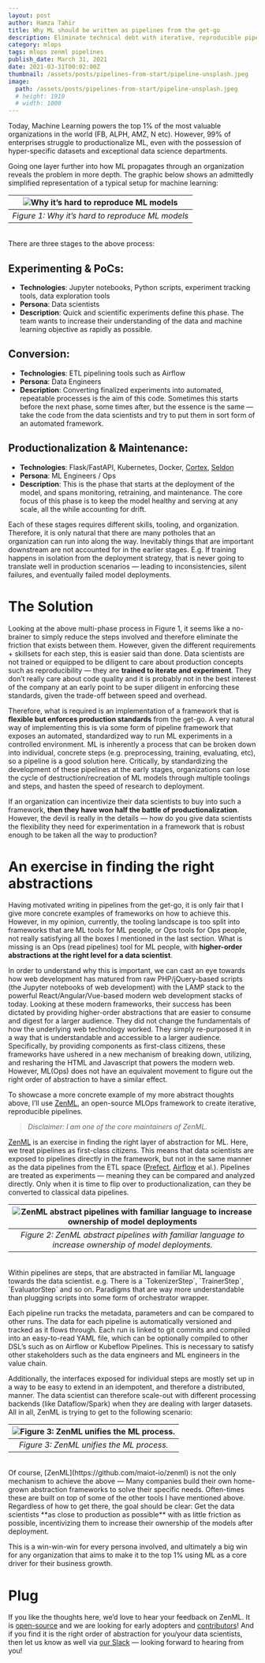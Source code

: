 ```yaml
---
layout: post
author: Hamza Tahir
title: Why ML should be written as pipelines from the get-go
description: Eliminate technical debt with iterative, reproducible pipelines
category: mlops
tags: mlops zenml pipelines
publish_date: March 31, 2021
date: 2021-03-31T00:02:00Z
thumbnail: /assets/posts/pipelines-from-start/pipeline-unsplash.jpeg
image:
  path: /assets/posts/pipelines-from-start/pipeline-unsplash.jpeg
  # height: 1910
  # width: 1000
---
```


Today, Machine Learning powers the top 1% of the most valuable organizations in the world (FB, ALPH, AMZ, N etc). However, 99% of enterprises struggle to productionalize ML, even with the possession of hyper-specific datasets and exceptional data science departments.

Going one layer further into how ML propagates through an organization reveals the problem in more depth. The graphic below shows an admittedly simplified representation of a typical setup for machine learning:

| ![Why it’s hard to reproduce ML models](../assets/posts/pipelines-from-start/1-pipeline-hard-reproduce.png) | 
|:--:|
| *Figure 1: Why it’s hard to reproduce ML models* |

<br>
There are three stages to the above process:

## Experimenting & PoCs:

- **Technologies**: Jupyter notebooks, Python scripts, experiment tracking tools, data exploration tools
- **Persona**: Data scientists
- **Description**: Quick and scientific experiments define this phase. The team wants to increase their understanding of the data and machine learning objective as rapidly as possible.

## Conversion:

- **Technologies**: ETL pipelining tools such as Airflow
- **Persona**: Data Engineers
- **Description**: Converting finalized experiments into automated, repeatable processes is the aim of this code. Sometimes this starts before the next phase, some times after, but the essence is the same — take the code from the data scientists and try to put them in sort form of an automated framework.

## Productionalization & Maintenance:

- **Technologies**: Flask/FastAPI, Kubernetes, Docker, [Cortex](http://cortex.dev/), [Seldon](https://www.seldon.io/)
- **Persona**: ML Engineers / Ops
- **Description**: This is the phase that starts at the deployment of the model, and spans monitoring, retraining, and maintenance. The core focus of this phase is to keep the model healthy and serving at any scale, all the while accounting for drift.

Each of these stages requires different skills, tooling, and organization. Therefore, it is only natural that there are many potholes that an organization can run into along the way. Inevitably things that are important downstream are not accounted for in the earlier stages. E.g. If training happens in isolation from the deployment strategy, that is never going to translate well in production scenarios — leading to inconsistencies, silent failures, and eventually failed model deployments.

# The Solution

Looking at the above multi-phase process in Figure 1, it seems like a no-brainer to simply reduce the steps involved and therefore eliminate the friction that exists between them. However, given the different requirements + skillsets for each step, this is easier said than done. Data scientists are not trained or equipped to be diligent to care about production concepts such as reproducibility — they are **trained to iterate and experiment**. They don’t really care about code quality and it is probably not in the best interest of the company at an early point to be super diligent in enforcing these standards, given the trade-off between speed and overhead.

Therefore, what is required is an implementation of a framework that is **flexible but enforces production standards** from the get-go. A very natural way of implementing this is via some form of pipeline framework that exposes an automated, standardized way to run ML experiments in a controlled environment. ML is inherently a process that can be broken down into individual, concrete steps (e.g. preprocessing, training, evaluating, etc), so a pipeline is a good solution here. Critically, by standardizing the development of these pipelines at the early stages, organizations can lose the cycle of destruction/recreation of ML models through multiple toolings and steps, and hasten the speed of research to deployment.

If an organization can incentivize their data scientists to buy into such a framework, **then they have won half the battle of productionalization**. However, the devil is really in the details — how do you give data scientists the flexibility they need for experimentation in a framework that is robust enough to be taken all the way to production?

# An exercise in finding the right abstractions

Having motivated writing in pipelines from the get-go, it is only fair that I give more concrete examples of frameworks on how to achieve this. However, in my opinion, currently, the tooling landscape is too split into frameworks that are ML tools for ML people, or Ops tools for Ops people, not really satisfying all the boxes I mentioned in the last section. What is missing is an Ops (read pipelines) tool for ML people, with **higher-order abstractions at the right level for a data scientist**.

In order to understand why this is important, we can cast an eye towards how web development has matured from raw PHP/jQuery-based scripts (the Jupyter notebooks of web development) with the LAMP stack to the powerful React/Angular/Vue-based modern web development stacks of today. Looking at these modern frameworks, their success has been dictated by providing higher-order abstractions that are easier to consume and digest for a larger audience. They did not change the fundamentals of how the underlying web technology worked. They simply re-purposed it in a way that is understandable and accessible to a larger audience. Specifically, by providing components as first-class citizens, these frameworks have ushered in a new mechanism of breaking down, utilizing, and resharing the HTML and Javascript that powers the modern web. However, ML(Ops) does not have an equivalent movement to figure out the right order of abstraction to have a similar effect.

To showcase a more concrete example of my more abstract thoughts above, I’ll use [ZenML](https://github.com/maiot-io/zenml), an open-source MLOps framework to create iterative, reproducible pipelines.

> *Disclaimer: I am one of the core maintainers of ZenML.*

[ZenML](https://github.com/maiot-io/zenml) is an exercise in finding the right layer of abstraction for ML. Here, we treat pipelines as first-class citizens. This means that data scientists are exposed to pipelines directly in the framework, but not in the same manner as the data pipelines from the ETL space ([Prefect](https://www.prefect.io/), [Airflow](https://airflow.apache.org/) et al.). Pipelines are treated as experiments — meaning they can be compared and analyzed directly. Only when it is time to flip over to productionalization, can they be converted to classical data pipelines.

| ![ZenML abstract pipelines with familiar language to increase ownership of model deployments](../assets/posts/pipelines-from-start/2-right-abstraction-level.png) | 
|:--:|
| *Figure 2: ZenML abstract pipelines with familiar language to increase ownership of model deployments.* |

<br>
Within pipelines are steps, that are abstracted in familiar ML language towards the data scientist. e.g. There is a `TokenizerStep`, `TrainerStep`, `EvaluatorStep` and so on. Paradigms that are way more understandable than plugging scripts into some form of orchestrator wrapper.

Each pipeline run tracks the metadata, parameters and can be compared to other runs. The data for each pipeline is automatically versioned and tracked as it flows through. Each run is linked to git commits and compiled into an easy-to-read YAML file, which can be optionally compiled to other DSL’s such as on Airflow or Kubeflow Pipelines. This is necessary to satisfy other stakeholders such as the data engineers and ML engineers in the value chain.

Additionally, the interfaces exposed for individual steps are mostly set up in a way to be easy to extend in an idempotent, and therefore a distributed, manner. The data scientist can therefore scale-out with different processing backends (like Dataflow/Spark) when they are dealing with larger datasets.
All in all, ZenML is trying to get to the following scenario:

| ![Figure 3: ZenML unifies the ML process.](../assets/posts/pipelines-from-start/3-zenml-unifies.png) |
|:--:|
| *Figure 3: ZenML unifies the ML process.* |

<br>
Of course, [ZenML](https://github.com/maiot-io/zenml) is not the only mechanism to achieve the above — Many companies build their own home-grown abstraction frameworks to solve their specific needs. Often-times these are built on top of some of the other tools I have mentioned above. Regardless of how to get there, the goal should be clear: Get the data scientists **as close to production as possible** with as little friction as possible, incentivizing them to increase their ownership of the models after deployment.

This is a win-win-win for every persona involved, and ultimately a big win for any organization that aims to make it to the top 1% using ML as a core driver for their business growth.

# Plug

If you like the thoughts here, we’d love to hear your feedback on ZenML. It is [open-source](https://github.com/maiot-io/zenml) and we are looking for early adopters and [contributors](https://github.com/maiot-io/zenml)! And if you find it is the right order of abstraction for you/your data scientists, then let us know as well via [our Slack](http://zenml.io/slack-invite) — looking forward to hearing from you!